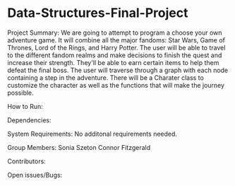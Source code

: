 # Data-Structures-Final-Project

Project Summary:
We are going to attempt to program a choose your own adventure game. It will combine all the major fandoms: Star Wars, Game of Thrones, Lord of the Rings, and Harry Potter. The user will be able to travel to the different fandom realms and make decisions to finish the quest and increase their strength. They'll be able to earn certain items to help them defeat the final boss. The user will traverse through a graph with each node containing a step in the adventure.  There will be a Charater class to customize the character as well as the functions that will make the journey possible. 

How to Run:

Dependencies:

System Requirements: 
No additonal requirements needed.

Group Members:
Sonia Szeton
Connor Fitzgerald

Contributors:

Open issues/Bugs:

